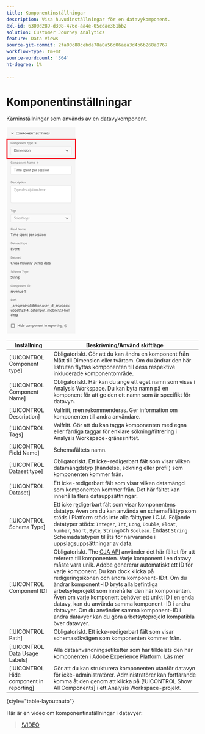```yaml
---
title: Komponentinställningar
description: Visa huvudinställningar för en datavykomponent.
exl-id: 6300d289-d308-476e-aa4e-05cdae361bb2
solution: Customer Journey Analytics
feature: Data Views
source-git-commit: 2fa00c88cebde78a0a56d06aea3d4b6b268a0767
workflow-type: tm+mt
source-wordcount: '364'
ht-degree: 1%

---
```


# Komponentinställningar

Kärninställningar som används av en datavykomponent.

![Komponentinställningar](../assets/component-settings.png)

| Inställning | Beskrivning/Använd skiftläge |
| --- | --- |
| [!UICONTROL Component type] | Obligatoriskt. Gör att du kan ändra en komponent från Mått till Dimension eller tvärtom. Om du ändrar den här listrutan flyttas komponenten till dess respektive inkluderade komponentområde. |
| [!UICONTROL Component Name] | Obligatoriskt. Här kan du ange ett eget namn som visas i Analysis Workspace. Du kan byta namn på en komponent för att ge den ett namn som är specifikt för datavyn. |
| [!UICONTROL Description] | Valfritt, men rekommenderas. Ger information om komponenten till andra användare. |
| [!UICONTROL Tags] | Valfritt. Gör att du kan tagga komponenten med egna eller färdiga taggar för enklare sökning/filtrering i Analysis Workspace-gränssnittet. |
| [!UICONTROL Field Name] | Schemafältets namn. |
| [!UICONTROL Dataset type] | Obligatoriskt. Ett icke-redigerbart fält som visar vilken datamängdstyp (händelse, sökning eller profil) som komponenten kommer från. |
| [!UICONTROL Dataset] | Ett icke-redigerbart fält som visar vilken datamängd som komponenten kommer från. Det här fältet kan innehålla flera datauppsättningar. |
| [!UICONTROL Schema Type] | Ett icke redigerbart fält som visar komponentens datatyp.  Även om du kan använda en schemafälttyp som stöds i Platform stöds inte alla fälttyper i CJA. Följande datatyper stöds: `Integer`, `Int`, `Long`, `Double`, `Float`, `Number`, `Short`, `Byte`, `String`och `Boolean`. Endast `String` Schemadatatypen tillåts för närvarande i uppslagsuppsättningar av data. |
| [!UICONTROL Component ID] | Obligatoriskt. The [CJA API](https://adobe.io/cja-apis/docs) använder det här fältet för att referera till komponenten. Varje komponent i en datavy måste vara unik. Adobe genererar automatiskt ett ID för varje komponent. Du kan dock klicka på redigeringsikonen och ändra komponent-ID:t. Om du ändrar komponent-ID bryts alla befintliga arbetsyteprojekt som innehåller den här komponenten. Även om varje komponent behöver ett unikt ID i en enda datavy, kan du använda samma komponent-ID i andra datavyer. Om du använder samma komponent-ID i andra datavyer kan du göra arbetsyteprojekt kompatibla över datavyer. |
| [!UICONTROL Path] | Obligatoriskt. Ett icke-redigerbart fält som visar schemasökvägen som komponenten kommer från. |
| [!UICONTROL Data Usage Labels] | Alla dataanvändningsetiketter som har tilldelats den här komponenten i Adobe Experience Platform. Läs mer |
| [!UICONTROL Hide component in reporting] | Gör att du kan strukturera komponenten utanför datavyn för icke-administratörer. Administratörer kan fortfarande komma åt den genom att klicka på [!UICONTROL Show All Components] i ett Analysis Workspace-projekt. |

{style=&quot;table-layout:auto&quot;}

Här är en video om komponentinställningar i datavyer:

>[!VIDEO](https://video.tv.adobe.com/v/333112/?quality=12)
